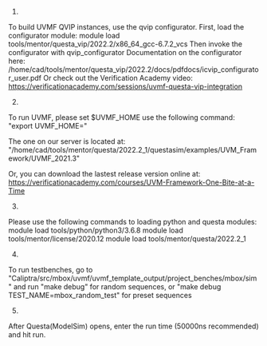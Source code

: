 1.
To build UVMF QVIP instances, use the qvip configurator. First, load the
configurator module:
    module load tools/mentor/questa_vip/2022.2/x86_64_gcc-6.7.2_vcs
Then invoke the configurator with
    qvip_configurator
Documentation on the configurator here:
    /home/cad/tools/mentor/questa_vip/2022.2/docs/pdfdocs/icvip_configurator_user.pdf
Or check out the Verification Academy video:
    https://verificationacademy.com/sessions/uvmf-questa-vip-integration

2.
To run UVMF, please set $UVMF_HOME use the following command:
"export UVMF_HOME=<path to UVMF home directory>"

The one on our server is located at:
"/home/cad/tools/mentor/questa/2022.2_1/questasim/examples/UVM_Framework/UVMF_2021.3"

Or, you can download the lastest release version online at: https://verificationacademy.com/courses/UVM-Framework-One-Bite-at-a-Time

3.
Please use the following commands to loading python and questa modules:
module load tools/python/python3/3.6.8
module load tools/mentor/license/2020.12
module load tools/mentor/questa/2022.2_1

4.
To run testbenches, go to "Caliptra/src/mbox/uvmf/uvmf_template_output/project_benches/mbox/sim"
and run "make debug" for random sequences, or "make debug TEST_NAME=mbox_random_test" for preset sequences

5.
After Questa(ModelSim) opens, enter the run time (50000ns recommended) and hit run.
